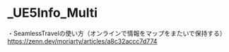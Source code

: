 # _UE5Info_Multi

・SeamlessTravelの使い方（オンラインで情報をマップをまたいで保持する）
https://zenn.dev/moriarty/articles/a8c32accc7d774

